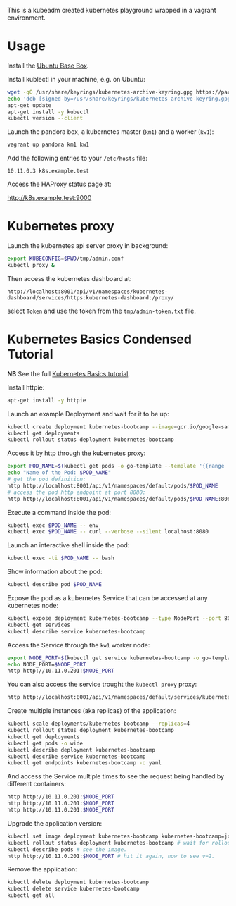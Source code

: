 This is a kubeadm created kubernetes playground wrapped in a vagrant environment.

# Usage

Install the [Ubuntu Base Box](https://github.com/rgl/ubuntu-vagrant).

Install kublectl in your machine, e.g. on Ubuntu:

```bash
wget -qO /usr/share/keyrings/kubernetes-archive-keyring.gpg https://packages.cloud.google.com/apt/doc/apt-key.gpg
echo 'deb [signed-by=/usr/share/keyrings/kubernetes-archive-keyring.gpg] https://apt.kubernetes.io/ kubernetes-xenial main' >/etc/apt/sources.list.d/kubernetes.list
apt-get update
apt-get install -y kubectl
kubectl version --client
```

Launch the pandora box, a kubernetes master (`km1`) and a worker (`kw1`):

```bash
vagrant up pandora km1 kw1
```

Add the following entries to your `/etc/hosts` file:

```plain
10.11.0.3 k8s.example.test
```

Access the HAProxy status page at:

http://k8s.example.test:9000

# Kubernetes proxy

Launch the kubernetes api server proxy in background:

```bash
export KUBECONFIG=$PWD/tmp/admin.conf
kubectl proxy &
```

Then access the kubernetes dashboard at:

    http://localhost:8001/api/v1/namespaces/kubernetes-dashboard/services/https:kubernetes-dashboard:/proxy/

select `Token` and use the token from the `tmp/admin-token.txt` file.

# Kubernetes Basics Condensed Tutorial

**NB** See the full [Kubernetes Basics tutorial](https://kubernetes.io/docs/tutorials/kubernetes-basics/).

Install httpie:

```bash
apt-get install -y httpie
```

Launch an example Deployment and wait for it to be up:

```bash
kubectl create deployment kubernetes-bootcamp --image=gcr.io/google-samples/kubernetes-bootcamp:v1
kubectl get deployments
kubectl rollout status deployment kubernetes-bootcamp
```

Access it by http through the kubernetes proxy:

```bash
export POD_NAME=$(kubectl get pods -o go-template --template '{{range .items}}{{.metadata.name}}{{"\n"}}{{end}}' | grep kubernetes-bootcamp)
echo "Name of the Pod: $POD_NAME"
# get the pod definition:
http http://localhost:8001/api/v1/namespaces/default/pods/$POD_NAME
# access the pod http endpoint at port 8080:
http http://localhost:8001/api/v1/namespaces/default/pods/$POD_NAME:8080/proxy/
```

Execute a command inside the pod:

```bash
kubectl exec $POD_NAME -- env
kubectl exec $POD_NAME -- curl --verbose --silent localhost:8080
```

Launch an interactive shell inside the pod:

```bash
kubectl exec -ti $POD_NAME -- bash
```

Show information about the pod:

```bash
kubectl describe pod $POD_NAME
```

Expose the pod as a kubernetes Service that can be accessed at any kubernetes node:

```bash
kubectl expose deployment kubernetes-bootcamp --type NodePort --port 8080
kubectl get services
kubectl describe service kubernetes-bootcamp
```

Access the Service through the `kw1` worker node:

```bash
export NODE_PORT=$(kubectl get service kubernetes-bootcamp -o go-template='{{(index .spec.ports 0).nodePort}}')
echo NODE_PORT=$NODE_PORT
http http://10.11.0.201:$NODE_PORT
```

You can also access the service trought the `kubectl proxy` proxy:

```bash
http http://localhost:8001/api/v1/namespaces/default/services/kubernetes-bootcamp:8080/proxy/
```

Create multiple instances (aka replicas) of the application:

```bash
kubectl scale deployments/kubernetes-bootcamp --replicas=4
kubectl rollout status deployment kubernetes-bootcamp
kubectl get deployments
kubectl get pods -o wide
kubectl describe deployment kubernetes-bootcamp
kubectl describe service kubernetes-bootcamp
kubectl get endpoints kubernetes-bootcamp -o yaml
```

And access the Service multiple times to see the request being handled by different containers:

```bash
http http://10.11.0.201:$NODE_PORT
http http://10.11.0.201:$NODE_PORT
http http://10.11.0.201:$NODE_PORT
```

Upgrade the application version:

```bash
kubectl set image deployment kubernetes-bootcamp kubernetes-bootcamp=jocatalin/kubernetes-bootcamp:v2
kubectl rollout status deployment kubernetes-bootcamp # wait for rollout.
kubectl describe pods # see the image.
http http://10.11.0.201:$NODE_PORT # hit it again, now to see v=2.
```

Remove the application:

```bash
kubectl delete deployment kubernetes-bootcamp
kubectl delete service kubernetes-bootcamp
kubectl get all
```
